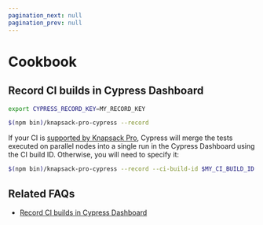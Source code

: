 ```yaml
---
pagination_next: null
pagination_prev: null
---
```


# Cookbook

## Record CI builds in Cypress Dashboard

```bash
export CYPRESS_RECORD_KEY=MY_RECORD_KEY

$(npm bin)/knapsack-pro-cypress --record
```

If your CI is [supported by Knapsack Pro](https://github.com/KnapsackPro/knapsack-pro-core-js/tree/master/src/ci-providers), Cypress will merge the tests executed on parallel nodes into a single run in the Cypress Dashboard using the CI build ID. Otherwise, you will need to specify it:

```bash
$(npm bin)/knapsack-pro-cypress --record --ci-build-id $MY_CI_BUILD_ID
```

## Related FAQs

- [Record CI builds in Cypress Dashboard](https://knapsackpro.com/faq/question/how-to-record-ci-builds-in-cypress-dashboard)
